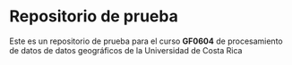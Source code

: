 # Repositorio de prueba

Este es un repositorio de prueba para el curso **GF0604** de procesamiento de datos de datos geográficos de la Universidad de Costa Rica
